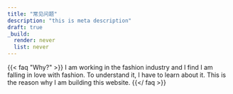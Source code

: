 ```yaml
---
title: "常见问题"
description: "this is meta description"
draft: true
_build:
  render: never
  list: never
---
```


{{< faq "Why?" >}}
I am working in the fashion industry and I find I am falling in love with fashion. To understand it, I have to learn about it. This is the reason why I am building this website.
{{</ faq >}}
